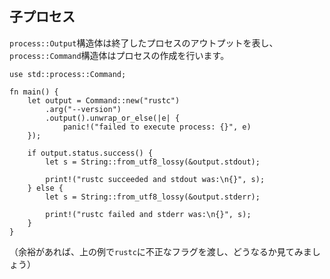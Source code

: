 ## 子プロセス

`process::Output`構造体は終了したプロセスのアウトプットを表し、`process::Command`構造体はプロセスの作成を行います。

``` {.rust .editable .ignore}
use std::process::Command;

fn main() {
    let output = Command::new("rustc")
        .arg("--version")
        .output().unwrap_or_else(|e| {
            panic!("failed to execute process: {}", e)
    });

    if output.status.success() {
        let s = String::from_utf8_lossy(&output.stdout);

        print!("rustc succeeded and stdout was:\n{}", s);
    } else {
        let s = String::from_utf8_lossy(&output.stderr);

        print!("rustc failed and stderr was:\n{}", s);
    }
}
```

（余裕があれば、上の例で`rustc`に不正なフラグを渡し、どうなるか見てみましょう）


